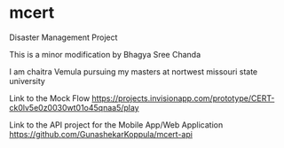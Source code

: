 # mcert
Disaster Management Project

This is a minor modification by Bhagya Sree Chanda

I am chaitra Vemula pursuing my masters at nortwest missouri state university

Link to the Mock Flow https://projects.invisionapp.com/prototype/CERT-ck0lv5e0z0030wt01o45qnaa5/play

Link to the API project for the Mobile App/Web Application https://github.com/GunashekarKoppula/mcert-api


